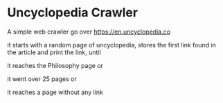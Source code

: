 # Uncyclopedia Crawler

A simple web crawler go over https://en.uncyclopedia.co

it starts with a random page of uncyclopedia,
stores the first link found in the article and print the link,
until 

it reaches the Philosophy page or 

it went over 25 pages or

it reaches a page without any link


